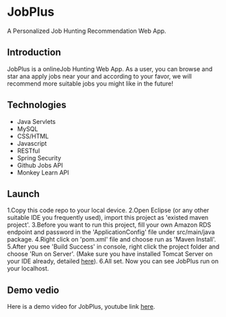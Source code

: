 # JobPlus
A Personalized Job Hunting Recommendation Web App.
## Introduction
JobPlus is a onlineJob Hunting Web App. As a user, you can browse and star ana apply jobs near your and according to your favor, we will recommend more suitable jobs you might like in the future!

## Technologies
- Java Servlets
- MySQL
- CSS/HTML
- Javascript 
- RESTful
- Spring Security
- Github Jobs API
- Monkey Learn API

## Launch
1.Copy this code repo to your local device.
2.Open Eclipse (or any other suitable IDE you frequently used), import this project as 'existed maven project'.
3.Before you want to run this project, fill your own Amazon RDS endpoint and password in the 'ApplicationConfig' file under src/main/java package.
4.Right click on 'pom.xml' file and choose run as 'Maven Install'.
5.After you see 'Build Success' in console, right click the project folder and choose 'Run on Server'. (Make sure you have installed Tomcat Server on your IDE already, detailed [here](https://crunchify.com/step-by-step-guide-to-setup-and-install-apache-tomcat-server-in-eclipse-development-environment-ide/)).
6.All set. Now you can see JobPlus run on your localhost. 

## Demo vedio
Here is a demo video for JobPlus, youtube link [here](https://youtu.be/goNLbdSualY).
